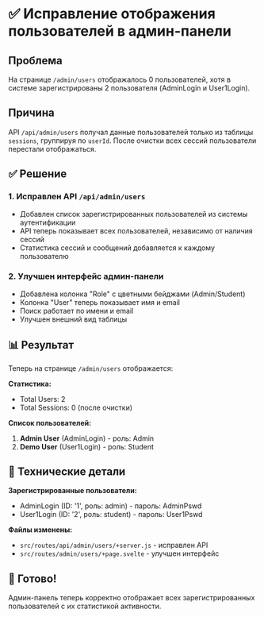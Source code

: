 # ✅ Исправление отображения пользователей в админ-панели

## Проблема

На странице `/admin/users` отображалось 0 пользователей, хотя в системе зарегистрированы 2 пользователя (AdminLogin и User1Login).

## Причина

API `/api/admin/users` получал данные пользователей только из таблицы `sessions`, группируя по `userId`. После очистки всех сессий пользователи перестали отображаться.

## ✅ Решение

### 1. Исправлен API `/api/admin/users`

- Добавлен список зарегистрированных пользователей из системы аутентификации
- API теперь показывает всех пользователей, независимо от наличия сессий
- Статистика сессий и сообщений добавляется к каждому пользователю

### 2. Улучшен интерфейс админ-панели

- Добавлена колонка "Role" с цветными бейджами (Admin/Student)
- Колонка "User" теперь показывает имя и email
- Поиск работает по имени и email
- Улучшен внешний вид таблицы

## 📊 Результат

Теперь на странице `/admin/users` отображается:

**Статистика:**

- Total Users: 2
- Total Sessions: 0 (после очистки)

**Список пользователей:**

1. **Admin User** (AdminLogin) - роль: Admin
2. **Demo User** (User1Login) - роль: Student

## 🔧 Технические детали

**Зарегистрированные пользователи:**

- AdminLogin (ID: '1', роль: admin) - пароль: AdminPswd
- User1Login (ID: '2', роль: student) - пароль: User1Pswd

**Файлы изменены:**

- `src/routes/api/admin/users/+server.js` - исправлен API
- `src/routes/admin/users/+page.svelte` - улучшен интерфейс

## 🎯 Готово!

Админ-панель теперь корректно отображает всех зарегистрированных пользователей с их статистикой активности.
